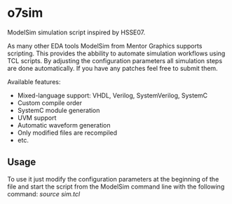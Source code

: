 o7sim
=====

ModelSim simulation script inspired by HSSE07.

As many other EDA tools ModelSim from Mentor Graphics supports scripting. This provides the abbility to automate simulation workflows using TCL scripts. By adjusting the configuration parameters all simulation steps are done automatically. If you have any patches feel free to submit them.

Available features:
* Mixed-language support: VHDL, Verilog, SystemVerilog, SystemC
* Custom compile order
* SystemC module generation
* UVM support
* Automatic waveform generation
* Only modified files are recompiled
* etc.

Usage
-----

To use it just modify the configuration parameters at the beginning of the file and start the script from the ModelSim command line with the following command: *source sim.tcl*